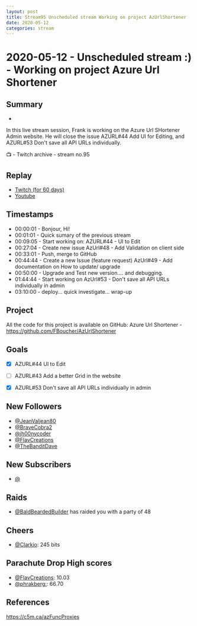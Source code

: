 ```yaml
---
layout: post
title: Stream95 Unscheduled stream Working on project AzUrlShortener
date: 2020-05-12
categories: stream
---
```



# 2020-05-12 - Unscheduled stream :) - Working on project Azure Url Shortener 

## Summary
-

In this live stream session, Frank is working on the Azure Url SHortener Admin website. He will close the issue AZURL#44 Add UI for Editing, and AZURL#53 Don't save all API URLs individually.

📺 - Twitch archive - stream no.95

## Replay


- [Twitch (for 60 days)](https://www.twitch.tv/videos/618952844)
- [Youtube](https://youtu.be/y6OlkiTOPvg)


## Timestamps


- 00:00:01 - Bonjour, Hi!
- 00:01:01 - Quick sumary of the previous stream
- 00:09:05 - Start working on: AZURL#44 - UI to Edit
- 00:27:04 - Create new issue AzUrl#48 - Add Validation on client side
- 00:33:01 - Push, merge to GitHub
- 00:44:44 - Create a new Issue (feature request) AzUrl#49 - Add documentation on How to update/ upgrade
- 00:50:00 - Upgrade and Test new version.... and debugging.
- 01:44:44 - Start working on AzUrl#53 - Don't save all API URLs individually in admin
- 03:10:00 - deploy... quick investigate... wrap-up


Project
-------

All the code for this project is available on GitHub: Azure Url Shortener - https://github.com/FBoucher/AzUrlShortener


Goals
-----

- [X] AZURL#44 UI to Edit
- [ ] AZURL#43 Add a better Grid in the website
- [X] AZURL#53 Don't save all API URLs individually in admin


New Followers
-------------

- [@JeanValjean80](https://www.twitch.tv/JeanValjean80)
- [@BraveCobra2](https://www.twitch.tv/BraveCobra2)
- [@jh00nycoder](https://www.twitch.tv/jh00nycoder)
- [@FlavCreations](https://www.twitch.tv/FlavCreations)
- [@TheBanditDave](https://www.twitch.tv/TheBanditDave)


New Subscribers
---------------

- [@](https://www.twitch.tv/)


Raids
------

- [@BaldBeardedBuilder](https://www.twitch.tv/BaldBeardedBuilder) has raided you with a party of 48


Cheers
------

- [@Clarkio](https://www.twitch.tv/Clarkio):  245 bits



Parachute Drop High scores
------

- [@FlavCreations](https://www.twitch.tv/FlavCreations):  10.03
- [@phrakberg:](https://www.twitch.tv/phrakberg:):  66.70



References
----------

https://c5m.ca/azFuncProxies
